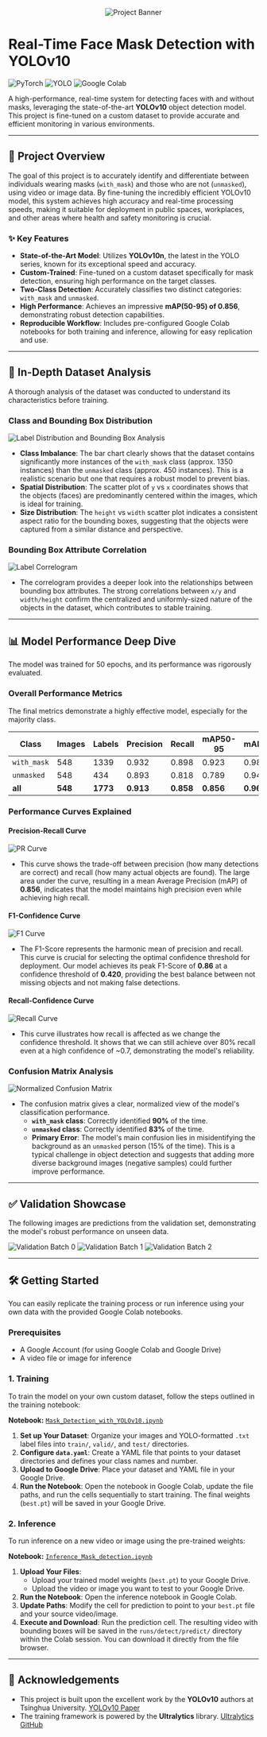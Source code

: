 <p align="center">
  <img src="https://github.com/Muntasirzx/EEE343/blob/fe3afca8b1b5c8440c309d1cf45848613d9d239f/Data/mask_unmasked_1-ezgif.com-optimize.gif" alt="Project Banner"/>
</p>

# Real-Time Face Mask Detection with YOLOv10

![PyTorch](https://img.shields.io/badge/PyTorch-%23EE4C2C.svg?style=for-the-badge&logo=PyTorch&logoColor=white)
![YOLO](https://img.shields.io/badge/YOLOv10-blue?style=for-the-badge&logo=yolo&logoColor=white)
![Google Colab](https://img.shields.io/badge/Colab-F9AB00?style=for-the-badge&logo=googlecolab&color=525252)

A high-performance, real-time system for detecting faces with and without masks, leveraging the state-of-the-art **YOLOv10** object detection model. This project is fine-tuned on a custom dataset to provide accurate and efficient monitoring in various environments.

---

## 🚀 Project Overview

The goal of this project is to accurately identify and differentiate between individuals wearing masks (`with_mask`) and those who are not (`unmasked`), using video or image data. By fine-tuning the incredibly efficient YOLOv10 model, this system achieves high accuracy and real-time processing speeds, making it suitable for deployment in public spaces, workplaces, and other areas where health and safety monitoring is crucial.

### ✨ Key Features
- **State-of-the-Art Model**: Utilizes **YOLOv10n**, the latest in the YOLO series, known for its exceptional speed and accuracy.
- **Custom-Trained**: Fine-tuned on a custom dataset specifically for mask detection, ensuring high performance on the target classes.
- **Two-Class Detection**: Accurately classifies two distinct categories: `with_mask` and `unmasked`.
- **High Performance**: Achieves an impressive **mAP(50-95) of 0.856**, demonstrating robust detection capabilities.
- **Reproducible Workflow**: Includes pre-configured Google Colab notebooks for both training and inference, allowing for easy replication and use.

---

## 🔬 In-Depth Dataset Analysis

A thorough analysis of the dataset was conducted to understand its characteristics before training.

### Class and Bounding Box Distribution
![Label Distribution and Bounding Box Analysis](https://raw.githubusercontent.com/your-username/your-repo/main/images/labels.jpg)
* **Class Imbalance**: The bar chart clearly shows that the dataset contains significantly more instances of the `with_mask` class (approx. 1350 instances) than the `unmasked` class (approx. 450 instances). This is a realistic scenario but one that requires a robust model to prevent bias.
* **Spatial Distribution**: The scatter plot of `y` vs `x` coordinates shows that the objects (faces) are predominantly centered within the images, which is ideal for training.
* **Size Distribution**: The `height` vs `width` scatter plot indicates a consistent aspect ratio for the bounding boxes, suggesting that the objects were captured from a similar distance and perspective.

### Bounding Box Attribute Correlation
![Label Correlogram](https://raw.githubusercontent.com/your-username/your-repo/main/images/labels_correlogram.jpg)
* The correlogram provides a deeper look into the relationships between bounding box attributes. The strong correlations between `x/y` and `width/height` confirm the centralized and uniformly-sized nature of the objects in the dataset, which contributes to stable training.

---

## 📊 Model Performance Deep Dive

The model was trained for 50 epochs, and its performance was rigorously evaluated.

### Overall Performance Metrics

The final metrics demonstrate a highly effective model, especially for the majority class.

| Class      | Images | Labels | Precision | Recall | mAP50-95 | mAP50    |
|------------|--------|--------|-----------|--------|----------|----------|
| `with_mask`| 548    | 1339   | 0.932     | 0.898  | 0.923    | 0.985    |
| `unmasked` | 548    | 434    | 0.893     | 0.818  | 0.789    | 0.949    |
| **all** | **548**| **1773**| **0.913** | **0.858**| **0.856**| **0.967**|

### Performance Curves Explained

#### Precision-Recall Curve
![PR Curve](https://raw.githubusercontent.com/your-username/your-repo/main/images/PR_curve.png)
* This curve shows the trade-off between precision (how many detections are correct) and recall (how many actual objects are found). The large area under the curve, resulting in a mean Average Precision (mAP) of **0.856**, indicates that the model maintains high precision even while achieving high recall.

#### F1-Confidence Curve
![F1 Curve](https://raw.githubusercontent.com/your-username/your-repo/main/images/F1_curve.png)
* The F1-Score represents the harmonic mean of precision and recall. This curve is crucial for selecting the optimal confidence threshold for deployment. Our model achieves its peak F1-Score of **0.86** at a confidence threshold of **0.420**, providing the best balance between not missing objects and not making false detections.

#### Recall-Confidence Curve
![Recall Curve](https://raw.githubusercontent.com/your-username/your-repo/main/images/R_curve.png)
* This curve illustrates how recall is affected as we change the confidence threshold. It shows that we can still achieve over 80% recall even at a high confidence of ~0.7, demonstrating the model's reliability.

### Confusion Matrix Analysis
![Normalized Confusion Matrix](https://raw.githubusercontent.com/your-username/your-repo/main/images/confusion_matrix_normalized.png)
* The confusion matrix gives a clear, normalized view of the model's classification performance.
    * **`with_mask` class**: Correctly identified **90%** of the time.
    * **`unmasked` class**: Correctly identified **83%** of the time.
    * **Primary Error**: The model's main confusion lies in misidentifying the background as an `unmasked` person (15% of the time). This is a typical challenge in object detection and suggests that adding more diverse background images (negative samples) could further improve performance.

---

## ✅ Validation Showcase

The following images are predictions from the validation set, demonstrating the model's robust performance on unseen data.

![Validation Batch 0](https://raw.githubusercontent.com/your-username/your-repo/main/images/val_batch0_pred.jpg)
![Validation Batch 1](https://raw.githubusercontent.com/your-username/your-repo/main/images/val_batch1_pred.jpg)
![Validation Batch 2](https://raw.githubusercontent.com/your-username/your-repo/main/images/val_batch2_pred.jpg)

---

## 🛠️ Getting Started

You can easily replicate the training process or run inference using your own data with the provided Google Colab notebooks.

### Prerequisites
- A Google Account (for using Google Colab and Google Drive)
- A video file or image for inference

### 1. Training

To train the model on your own custom dataset, follow the steps outlined in the training notebook:

**Notebook:** [`Mask_Detection_with_YOLOv10.ipynb`](./Mask_Detection_with_YOLOv10.ipynb)

1.  **Set up Your Dataset**: Organize your images and YOLO-formatted `.txt` label files into `train/`, `valid/`, and `test/` directories.
2.  **Configure `data.yaml`**: Create a YAML file that points to your dataset directories and defines your class names and number.
3.  **Upload to Google Drive**: Place your dataset and YAML file in your Google Drive.
4.  **Run the Notebook**: Open the notebook in Google Colab, update the file paths, and run the cells sequentially to start training. The final weights (`best.pt`) will be saved in your Google Drive.

### 2. Inference

To run inference on a new video or image using the pre-trained weights:

**Notebook:** [`Inference_Mask_detection.ipynb`](./Inference_Mask_detection.ipynb)

1.  **Upload Your Files**:
    * Upload your trained model weights (`best.pt`) to your Google Drive.
    * Upload the video or image you want to test to your Google Drive.
2.  **Run the Notebook**: Open the inference notebook in Google Colab.
3.  **Update Paths**: Modify the cell for prediction to point to your `best.pt` file and your source video/image.
4.  **Execute and Download**: Run the prediction cell. The resulting video with bounding boxes will be saved in the `runs/detect/predict/` directory within the Colab session. You can download it directly from the file browser.

---

## 🙏 Acknowledgements
* This project is built upon the excellent work by the **YOLOv10** authors at Tsinghua University. [YOLOv10 Paper](https://arxiv.org/abs/2405.14458)
* The training framework is powered by the **Ultralytics** library. [Ultralytics GitHub](https://github.com/ultralytics/ultralytics)
